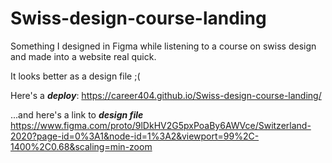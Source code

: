 # Swiss-design-course-landing

Something I designed in Figma while listening to a course on swiss design and made into a website real quick.

It looks better as a design file ;(

Here's a ***deploy***: https://career404.github.io/Swiss-design-course-landing/

...and here's a link to ***design file*** https://www.figma.com/proto/9lDkHV2G5pxPoaBy6AWVce/Switzerland-2020?page-id=0%3A1&node-id=1%3A2&viewport=99%2C-1400%2C0.68&scaling=min-zoom
